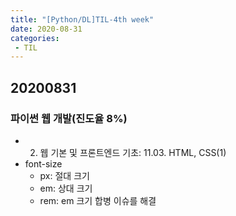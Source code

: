 ```yaml
---
title: "[Python/DL]TIL-4th week"
date: 2020-08-31
categories: 
 - TIL
---  
```


## 20200831
### 파이썬 웹 개발(진도율 8%)  
 - 02. 웹 기본 및 프론트엔드 기초: 11.03. HTML, CSS(1)
 - font-size  
   + px: 절대 크기  
   + em: 상대 크기  
   + rem: em 크기 합병 이슈를 해결  
  
